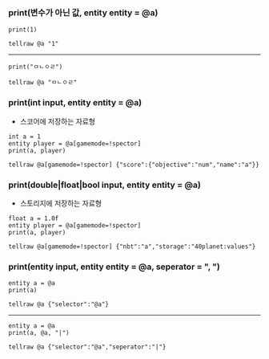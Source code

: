 ### print(변수가 아닌 값, entity entity = @a)
```
print(1)
```

```
tellraw @a "1"
```
---
```
print("ㅁㄴㅇㄹ")
```

```
tellraw @a "ㅁㄴㅇㄹ"
```
### print(int input, entity entity = @a)
- 스코어에 저장하는 자료형
```
int a = 1
entity player = @a[gamemode=!spector]
print(a, player)
```

```
tellraw @a[gamemode=!spector] {"score":{"objective":"num","name":"a"}}
```
### print(double|float|bool input, entity entity = @a)
- 스토리지에 저장하는 자료형
```
float a = 1.0f
entity player = @a[gamemode=!spector]
print(a, player)
```

```
tellraw @a[gamemode=!spector] {"nbt":"a","storage":"40planet:values"}
```
### print(entity input, entity entity = @a, seperator = ", ")
```
entity a = @a
print(a)
```

```
tellraw @a {"selector":"@a"}
```
---
```
entity a = @a
print(a, @a, "|")
```

```
tellraw @a {"selector":"@a","seperator":"|"}
```
